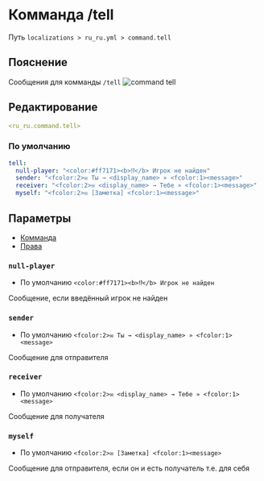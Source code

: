 # Комманда /tell
Путь `localizations > ru_ru.yml > command.tell`

## Пояснение
Сообщения для комманды `/tell`
![command tell](/commandtell.png)

## Редактирование
```yaml
<ru_ru.command.tell>
```

### По умолчанию
```yaml
tell:
  null-player: "<color:#ff7171><b>⁉</b> Игрок не найден"
  sender: "<fcolor:2>✉ Ты → <display_name> » <fcolor:1><message>"
  receiver: "<fcolor:2>✉ <display_name> → Тебе » <fcolor:1><message>"
  myself: "<fcolor:2>✉ [Заметка] <fcolor:1><message>"
```

## Параметры

- [Комманда](/ru/command/tell/)
- [Права](/ru/permission/command/tell/)

### `null-player`
- По умолчанию `<color:#ff7171><b>⁉</b> Игрок не найден`

Сообщение, если введённый игрок не найден

### `sender`
- По умолчанию `<fcolor:2>✉ Ты → <display_name> » <fcolor:1><message>`

Сообщение для отправителя

### `receiver`
- По умолчанию `<fcolor:2>✉ <display_name> → Тебе » <fcolor:1><message>`

Сообщение для получателя

### `myself`
- По умолчанию `<fcolor:2>✉ [Заметка] <fcolor:1><message>`

Сообщение для отправителя, если он и есть получатель т.е. для себя


